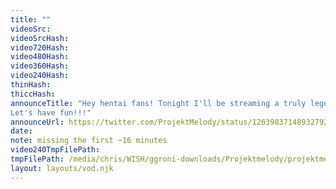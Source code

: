 ```yaml
---
title: ""
videoSrc: 
videoSrcHash: 
video720Hash: 
video480Hash: 
video360Hash: 
video240Hash: 
thinHash: 
thiccHash: 
announceTitle: "Hey hentai fans! Tonight I'll be streaming a truly legendary game from CB ----->⭐️Sengoku Rance!⭐️ 
Let's have fun!!!"
announceUrl: https://twitter.com/ProjektMelody/status/1263983714893279233
date: 
note: missing the first ~16 minutes
video240TmpFilePath: 
tmpFilePath: /media/chris/WISH/ggroni-downloads/Projektmelody/projektmelody_2020-05-23_00-19-25.mkv
layout: layouts/vod.njk
---
```

